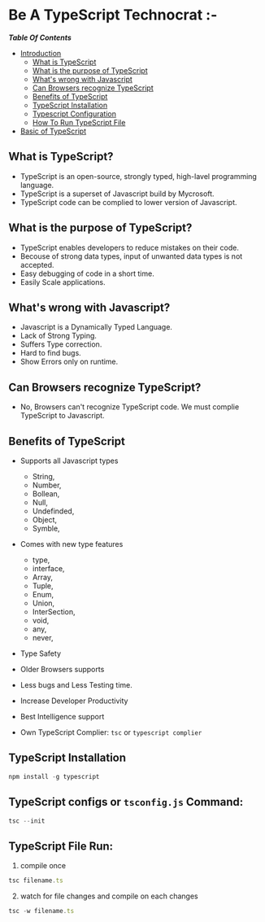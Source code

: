 # Be A TypeScript Technocrat :-

***Table Of Contents***
  - [Introduction]() 
    - [What is TypeScript](#what-is-typescript%3F) 
    - [What is the purpose of TypeScript](#what-is-the-purpose-of-typescript%3F) 
    - [What's wrong with Javascript](#what’s-wrong-with-javascript%3F)
    - [Can Browsers recognize TypeScript](#can-browsers-recognize-typescript%3F) 
    - [Benefits of TypeScript](#benefits-of-typescript)
    - [TypeScript Installation](#typescript-installation)
    - [Typescript Configuration](#typescript-configs-or-tsconfig.js-command%3A)
    - [How To Run TypeScript File](#typescript-file-run%3A)
  - [Basic of TypeScript](./module01/basicTypes.md) 
## What is TypeScript?

- TypeScript is an open-source, strongly typed, high-lavel programming
  language.
- TypeScript is a superset of Javascript build by Mycrosoft.
- TypeScript code can be complied to lower version of Javascript.

## What is the purpose of TypeScript?

- TypeScript enables developers to reduce mistakes on their code.
- Becouse of strong data types, input of unwanted data types is not accepted.
- Easy debugging of code in a short time.
- Easily Scale applications.

## What's wrong with Javascript?

- Javascript is a Dynamically Typed Language.
- Lack of Strong Typing.
- Suffers Type correction.
- Hard to find bugs.
- Show Errors only on runtime.

## Can Browsers recognize TypeScript?

- No, Browsers can't recognize TypeScript code. We must complie TypeScript to
  Javascript.

## Benefits of TypeScript

- Supports all Javascript types

  - String,
  - Number,
  - Bollean,
  - Null,
  - Undefinded,
  - Object,
  - Symble,

- Comes with new type features
  - type,
  - interface,
  - Array,
  - Tuple,
  - Enum,
  - Union,
  - InterSection,
  - void,
  - any,
  - never,
- Type Safety
- Older Browsers supports
- Less bugs and Less Testing time.
- Increase Developer Productivity
- Best Intelligence support
- Own TypeScript Complier: `tsc` or `typescript complier`

## TypeScript Installation

```ts
npm install -g typescript
```

## TypeScript configs or `tsconfig.js` Command:

```ts
tsc --init
```

## TypeScript File Run:

1. compile once

```ts
tsc filename.ts
```

2. watch for file changes and compile on each changes

```ts
tsc -w filename.ts
```
